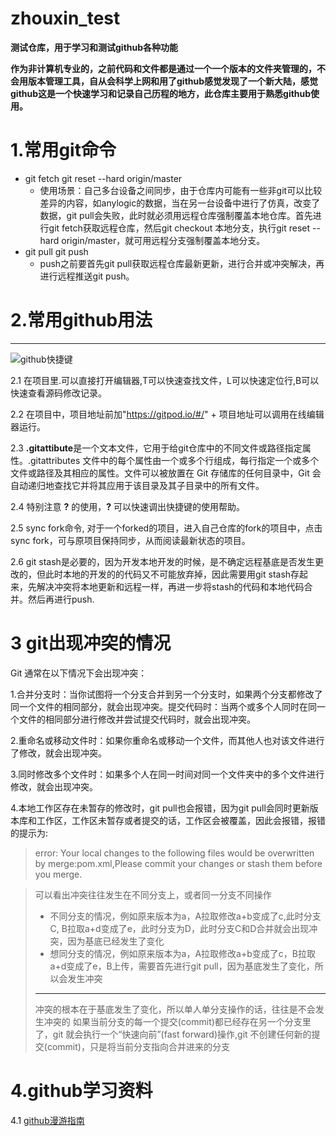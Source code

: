 # zhouxin_test
**测试仓库，用于学习和测试github各种功能**

**作为非计算机专业的，之前代码和文件都是通过一个一个版本的文件夹管理的，不会用版本管理工具，自从会科学上网和用了github感觉发现了一个新大陆，感觉github这是一个快速学习和记录自己历程的地方，此仓库主要用于熟悉github使用。**

# 1.常用git命令
  * git fetch git reset --hard origin/master 
     - 使用场景：自己多台设备之间同步，由于仓库内可能有一些非git可以比较差异的内容，如anylogic的数据，当在另一台设备中进行了仿真，改变了数据，git pull会失败，此时就必须用远程仓库强制覆盖本地仓库。首先进行git fetch获取远程仓库，然后git checkout 本地分支，执行git reset --hard origin/master，就可用远程分支强制覆盖本地分支。
  * git pull git push
     - push之前要首先git pull获取远程仓库最新更新，进行合并或冲突解决，再进行远程推送git push。

# 2.常用github用法
----------
![github快捷键](https://img-blog.csdnimg.cn/d1e55767a7fa432c9d721dbe54b07851.png)

2.1 在项目里.可以直接打开编辑器,T可以快速查找文件，L可以快速定位行,B可以快速查看源码修改记录。

2.2 在项目中，项目地址前加"https://gitpod.io/#/" + 项目地址可以调用在线编辑器运行。

2.3 **.gitattibute**是一个文本文件，它用于给git仓库中的不同文件或路径指定属性。.gitattributes 文件中的每个属性由一个或多个行组成，每行指定一个或多个文件或路径及其相应的属性。文件可以被放置在 Git 存储库的任何目录中，Git 会自动递归地查找它并将其应用于该目录及其子目录中的所有文件。

2.4 特别注意 **?** 的使用，**?** 可以快速调出快捷键的使用帮助。

2.5 sync fork命令, 对于一个forked的项目，进入自己仓库的fork的项目中，点击sync fork，可与原项目保持同步，从而阅读最新状态的项目。

2.6 git stash是必要的，因为开发本地开发的时候，是不确定远程基底是否发生更改的，但此时本地的开发的的代码又不可能放弃掉，因此需要用git stash存起来，先解决冲突将本地更新和远程一样，再进一步将stash的代码和本地代码合并。然后再进行push.

# 3 git出现冲突的情况
Git 通常在以下情况下会出现冲突：

1.合并分支时：当你试图将一个分支合并到另一个分支时，如果两个分支都修改了同一个文件的相同部分，就会出现冲突。提交代码时：当两个或多个人同时在同一个文件的相同部分进行修改并尝试提交代码时，就会出现冲突。

2.重命名或移动文件时：如果你重命名或移动一个文件，而其他人也对该文件进行了修改，就会出现冲突。

3.同时修改多个文件时：如果多个人在同一时间对同一个文件夹中的多个文件进行修改，就会出现冲突。

4.本地工作区存在未暂存的修改时，git pull也会报错，因为git pull会同时更新版本库和工作区，工作区未暂存或者提交的话，工作区会被覆盖，因此会报错，报错的提示为:
>error: Your local changes to the following files would be overwritten by merge:pom.xml,Please commit your changes or stash them before you merge.
> 

> 可以看出冲突往往发生在不同分支上，或者同一分支不同操作
> * 不同分支的情况，例如原来版本为a，A拉取修改a+b变成了c,此时分支C, B拉取a+d变成了e，此时分支为D，此时分支C和D合并就会出现冲突，因为基底已经发生了变化
> * 想同分支的情况，例如原来版本为a，A拉取修改a+b变成了c，B拉取a+d变成了e，B上传，需要首先进行git pull，因为基底发生了变化，所以会发生冲突
> ---------------------------
> 冲突的根本在于基底发生了变化，所以单人单分支操作的话，往往是不会发生冲突的
> 如果当前分支的每一个提交(commit)都已经存在另一个分支里了，git 就会执行一个“快速向前”(fast forward)操作,git 不创建任何新的提交(commit)，只是将当前分支指向合并进来的分支

# 4.github学习资料
4.1 [github漫游指南](https://github.phodal.com/#/chapter/Github%E6%BC%AB%E6%B8%B8%E6%8C%87%E5%8D%97)
